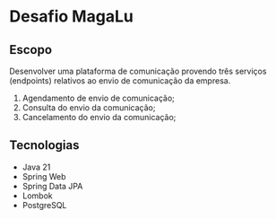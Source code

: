 # Desafio MagaLu

## Escopo
Desenvolver uma plataforma de comunicação provendo três serviços (endpoints) relativos ao envio de comunicação da empresa.

1. Agendamento de envio de comunicação;
2. Consulta do envio da comunicação;
3. Cancelamento do envio da comunicação;

## Tecnologias
* Java 21
* Spring Web
* Spring Data JPA
* Lombok
* PostgreSQL